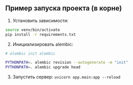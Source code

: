 ## Пример запуска проекта (в корне)

1. Установить зависимости:
```bash
source venv/bin/activate
pip install -r requirements.txt
```

2. Инициализировать alembic:
```bash
# alembic init alembic

PYTHONPATH=. alembic revision --autogenerate -m "init"
PYTHONPATH=. alembic upgrade head
```
3. Запустить сервер:
`uvicorn app.main:app --reload`

